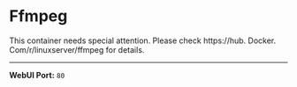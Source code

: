 # Ffmpeg

This container needs special attention. Please check https://hub. Docker. Com/r/linuxserver/ffmpeg for details.

---

**WebUI Port:** `80`